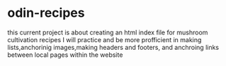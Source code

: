 # odin-recipes
this current project is about creating an html index file for mushroom cultivation recipes
I will practice and be more profficient in making lists,anchorinig images,making headers and footers, and anchroing links between local pages within the website